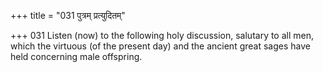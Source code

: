 +++
title = "031 पुत्रम् प्रत्युदितम्"

+++
031	Listen (now) to the following holy discussion, salutary to all men, which the virtuous (of the present day) and the ancient great sages have held concerning male offspring.
